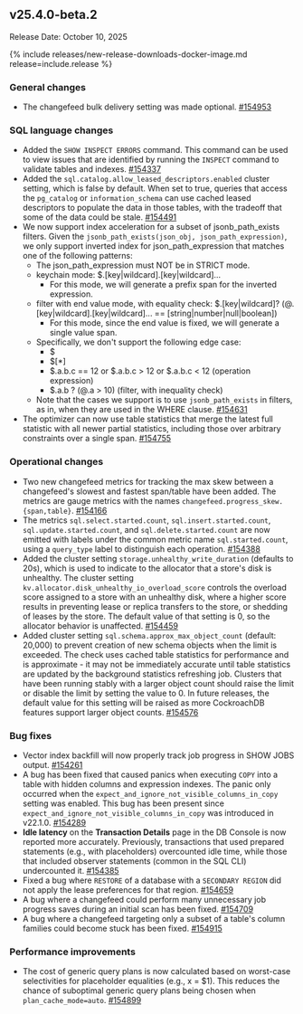 ## v25.4.0-beta.2

Release Date: October 10, 2025

{% include releases/new-release-downloads-docker-image.md release=include.release %}

<h3 id="v25-4-0-beta-2-general-changes">General changes</h3>

- The changefeed bulk
  delivery setting was made optional. [#154953][#154953]

<h3 id="v25-4-0-beta-2-sql-language-changes">SQL language changes</h3>

- Added the `SHOW INSPECT ERRORS` command. This command can be used to view issues that are identified by running the `INSPECT` command to validate tables and indexes. [#154337][#154337]
- Added the `sql.catalog.allow_leased_descriptors.enabled` cluster setting, which is false by default. When set to true, queries that access the `pg_catalog` or `information_schema` can use cached leased descriptors to populate the data in those tables, with the tradeoff that some of the data could be stale. [#154491][#154491]
- We now support index acceleration for a subset of jsonb_path_exists filters. Given the `jsonb_path_exists(json_obj, json_path_expression)`, we only support inverted index for json_path_expression that matches one of the following patterns:
  - The json_path_expression must NOT be in STRICT mode.
  - keychain mode: $.[key|wildcard].[key|wildcard]...
  	- For this mode, we will generate a prefix span for the inverted expression.
  - filter with end value mode, with equality check: $.[key|wildcard]? (@.[key|wildcard].[key|wildcard]... == [string|number|null|boolean])
      - For this mode, since the end value is fixed, we will generate a single value span.
  - Specifically, we don't support the following edge case:
      - $
      - $[*]
      - $.a.b.c == 12 or $.a.b.c > 12 or $.a.b.c < 12 (operation expression)
      - $.a.b ? (@.a > 10) (filter, with inequality check)
  - Note that the cases we support is to use `jsonb_path_exists` in filters, as in, when they are used in the WHERE clause. [#154631][#154631]
- The optimizer can now use table statistics that merge the latest full statistic with all newer partial statistics, including those over arbitrary constraints over a single span. [#154755][#154755]

<h3 id="v25-4-0-beta-2-operational-changes">Operational changes</h3>

- Two new changefeed metrics for tracking the max skew between a changefeed's slowest and fastest span/table have been added. The metrics are gauge metrics with the names `changefeed.progress_skew.{span,table}`. [#154166][#154166]
- The metrics `sql.select.started.count`, `sql.insert.started.count`, `sql.update.started.count`, and `sql.delete.started.count` are now emitted with labels under the common metric name `sql.started.count`, using a `query_type` label to distinguish each operation. [#154388][#154388]
- Added the cluster setting `storage.unhealthy_write_duration` (defaults to 20s), which is used to indicate to the allocator that a store's disk is unhealthy. The cluster setting `kv.allocator.disk_unhealthy_io_overload_score` controls the overload score assigned to a store with an unhealthy disk, where a higher score results in preventing lease or replica transfers to the store, or shedding of leases by the store. The default value of that setting is 0, so the allocator behavior is unaffected. [#154459][#154459]
- Added cluster setting `sql.schema.approx_max_object_count` (default: 20,000) to prevent creation of new schema objects when the limit is exceeded. The check uses cached table statistics for performance and is approximate - it may not be immediately accurate until table statistics are updated by the background statistics refreshing job. Clusters that have been running stably with a larger object count should raise the limit or disable the limit by setting the value to 0. In future releases, the default value for this setting will be raised as more CockroachDB features support larger object counts. [#154576][#154576]

<h3 id="v25-4-0-beta-2-bug-fixes">Bug fixes</h3>

- Vector index backfill will now properly track job progress in SHOW JOBS output. [#154261][#154261]
- A bug has been fixed that caused panics when executing `COPY` into a table with hidden columns and expression indexes. The panic only occurred when the `expect_and_ignore_not_visible_columns_in_copy` setting was enabled. This bug has been present since `expect_and_ignore_not_visible_columns_in_copy` was introduced in v22.1.0. [#154289][#154289]
- **Idle latency** on the **Transaction Details** page in the DB Console is now reported more accurately. Previously, transactions that used prepared statements (e.g., with placeholders) overcounted idle time, while those that included observer statements (common in the SQL CLI) undercounted it. [#154385][#154385]
- Fixed a bug where `RESTORE` of a database with a `SECONDARY REGION` did not apply the lease preferences for that region. [#154659][#154659]
- A bug where a changefeed could perform many unnecessary job progress saves during an initial scan has been fixed. [#154709][#154709]
- A bug where a changefeed targeting only a subset of a table's column families could become stuck has been fixed. [#154915][#154915]

<h3 id="v25-4-0-beta-2-performance-improvements">Performance improvements</h3>

- The cost of generic query plans is now calculated based on worst-case selectivities for placeholder equalities (e.g., x = $1). This reduces the chance of suboptimal generic query plans being chosen when `plan_cache_mode=auto`. [#154899][#154899]

[#154337]: https://github.com/cockroachdb/cockroach/pull/154337
[#154491]: https://github.com/cockroachdb/cockroach/pull/154491
[#154388]: https://github.com/cockroachdb/cockroach/pull/154388
[#154459]: https://github.com/cockroachdb/cockroach/pull/154459
[#154385]: https://github.com/cockroachdb/cockroach/pull/154385
[#154755]: https://github.com/cockroachdb/cockroach/pull/154755
[#154576]: https://github.com/cockroachdb/cockroach/pull/154576
[#154915]: https://github.com/cockroachdb/cockroach/pull/154915
[#154631]: https://github.com/cockroachdb/cockroach/pull/154631
[#154261]: https://github.com/cockroachdb/cockroach/pull/154261
[#154659]: https://github.com/cockroachdb/cockroach/pull/154659
[#154953]: https://github.com/cockroachdb/cockroach/pull/154953
[#154166]: https://github.com/cockroachdb/cockroach/pull/154166
[#154289]: https://github.com/cockroachdb/cockroach/pull/154289
[#154709]: https://github.com/cockroachdb/cockroach/pull/154709
[#154899]: https://github.com/cockroachdb/cockroach/pull/154899
